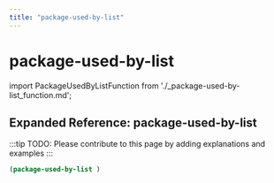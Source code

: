 ```yaml
---
title: "package-used-by-list"
---
```


# package-used-by-list

import PackageUsedByListFunction from './_package-used-by-list_function.md';

<PackageUsedByListFunction />

## Expanded Reference: package-used-by-list

:::tip
TODO: Please contribute to this page by adding explanations and examples
:::

```lisp
(package-used-by-list )
```
